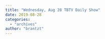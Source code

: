 ```yaml
---
title: "Wednesday, Aug 28 TBTV Daily Show"
date: 2019-08-28
categories: 
  - "archives"
author: "brantzt"
---
```



